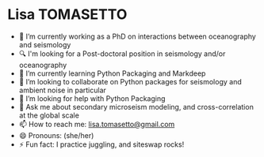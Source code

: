 # Lisa TOMASETTO 

- 🔭 I’m currently working as a PhD on interactions between oceanography and seismology
- :mag: I'm looking for a Post-doctoral position in seismology and/or oceanography  
- 🌱 I’m currently learning Python Packaging and Markdeep
- 👯 I’m looking to collaborate on Python packages for seismology and ambient noise in particular 
- 🤔 I’m looking for help with Python Packaging
- 💬 Ask me about secondary microseism modeling, and cross-correlation at the global scale
- 📫 How to reach me: lisa.tomasetto@gmail.com
- 😄 Pronouns: (she/her)
- ⚡ Fun fact: I practice juggling, and siteswap rocks!
<!--
**lystom/lystom** is a ✨ _special_ ✨ repository because its `README.md` (this file) appears on your GitHub profile.

Here are some ideas to get you started:

- 🔭 I’m currently working on ...
- 🌱 I’m currently learning ...
- 👯 I’m looking to collaborate on ...
- 🤔 I’m looking for help with ...
- 💬 Ask me about ...
- 📫 How to reach me: ...
- 😄 Pronouns: ...
- ⚡ Fun fact: ...
-->
